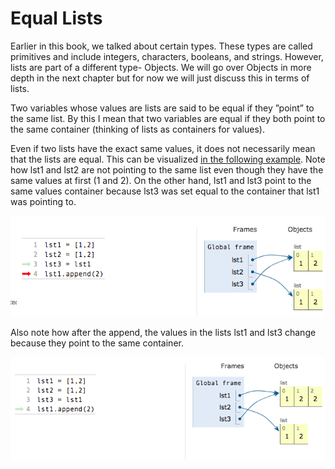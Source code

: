 # Equal Lists

Earlier in this book, we talked about certain types. These types are called primitives and include integers, characters, booleans, and strings. However, lists are part of a different type- Objects. We will go over Objects in more depth in the next chapter but for now we will just discuss this in terms of lists.

Two variables whose values are lists are said to be equal if they ”point” to the same list. By this I mean that two variables are equal if they both point to the same container \(thinking of lists as containers for values\).

Even if two lists have the exact same values, it does not necessarily mean that the lists are equal. This can be visualized [in the following example](http://pythontutor.com/visualize.html#mode=display). Note how lst1 and lst2 are not pointing to the same list even though they have the same values at first \(1 and 2\). On the other hand, lst1 and lst3 point to the same values container because lst3 was set equal to the container that lst1 was pointing to.

![](../.gitbook/assets/equalist1.png)

Also note how after the append, the values in the lists lst1 and lst3 change because they point to the same container.

![](../.gitbook/assets/equalist2.png)



